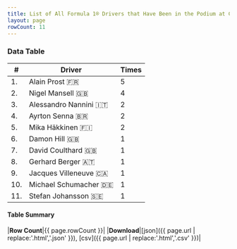 ```yaml
---
title: List of All Formula 1® Drivers that Have Been in the Podium at Circuito de Jerez
layout: page
rowCount: 11
---
```


<canvas id="chart" width="400" height="180"></canvas>
<script>
var data = {
    "datasets": [
        {
            "backgroundColor": [
                "#f3a935",
                "#f3a935",
                "#f3a935",
                "#f3a935",
                "#f3a935",
                "#f3a935",
                "#f3a935",
                "#f3a935",
                "#f3a935",
                "#f3a935",
                "#f3a935"
            ],
            "borderColor": [
                "#f68639",
                "#f68639",
                "#f68639",
                "#f68639",
                "#f68639",
                "#f68639",
                "#f68639",
                "#f68639",
                "#f68639",
                "#f68639",
                "#f68639"
            ],
            "borderWidth": 1,
            "data": [
                5.0,
                4.0,
                2.0,
                2.0,
                2.0,
                1.0,
                1.0,
                1.0,
                1.0,
                1.0,
                1.0
            ],
            "label": "Times"
        }
    ],
    "labels": [
        "Alain Prost",
        "Nigel Mansell",
        "Alessandro Nannini",
        "Ayrton Senna",
        "Mika Häkkinen",
        "Damon Hill",
        "David Coulthard",
        "Gerhard Berger",
        "Jacques Villeneuve",
        "Michael Schumacher",
        "Stefan Johansson"
    ]
};
var options = {
  legend: {
    display: false
  },
  scales: {
    xAxes: [{
      ticks: {
        beginAtZero: true,
        maxRotation: 180,
        display: window.innerWidth > 800
      }
    }],
    yAxes: [{
      ticks: {
        beginAtZero: true
      }
    }]
  },
  onResize: function(chart, size) {
    chart.options.scales.xAxes[0].ticks.display = size.width > 800;
  }
};
var chart = new Chart("chart", {
    data: data,
    type: 'bar',
    options: options
});
</script>

<!-- div id="chart-navigation">
<button onclick="window.location = chart.toBase64Image();">Save as Image</button>
<button onclick="window.location = chart.toBase64Image();">Hello</button>
<button onclick="window.location = chart.toBase64Image();">Hello</button>
<select>
<option>one</option>
<option>two</option>
<option>three</option>
</select>
</div -->




### Data Table

| # | Driver | Times |
|--|--|--|
| 1. | Alain Prost 🇫🇷 | 5 |
| 2. | Nigel Mansell 🇬🇧 | 4 |
| 3. | Alessandro Nannini 🇮🇹 | 2 |
| 4. | Ayrton Senna 🇧🇷 | 2 |
| 5. | Mika Häkkinen 🇫🇮 | 2 |
| 6. | Damon Hill 🇬🇧 | 1 |
| 7. | David Coulthard 🇬🇧 | 1 |
| 8. | Gerhard Berger 🇦🇹 | 1 |
| 9. | Jacques Villeneuve 🇨🇦 | 1 |
| 10. | Michael Schumacher 🇩🇪 | 1 |
| 11. | Stefan Johansson 🇸🇪 | 1 |

#### Table Summary

|**Row Count**|{{ page.rowCount }}|
|**Download**|[json]({{ page.url | replace:'.html','.json' }}), [csv]({{ page.url | replace:'.html','.csv' }})|
